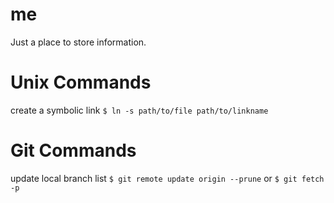 # me
Just a place to store information.


# Unix Commands

create a symbolic link
`$ ln -s path/to/file path/to/linkname`


# Git Commands

update local branch list
`$ git remote update origin --prune` or `$ git fetch -p`
